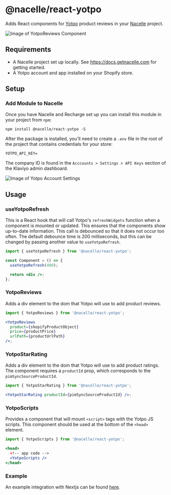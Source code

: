 # @nacelle/react-yotpo

Adds React components for [Yotpo](https://www.yotpo.com/) product reviews in your [Nacelle](https://getnacelle.com/) project.

![Image of YotpoReviews Component](component.png)

## Requirements

- A Nacelle project set up locally. See https://docs.getnacelle.com for getting started.
- A Yotpo account and app installed on your Shopify store.

## Setup

### Add Module to Nacelle

Once you have Nacelle and Recharge set up you can install this module in your project from `npm`:

```
npm install @nacelle/react-yotpo -S
```

After the package is installed, you'll need to create a `.env` file in the root of the project that contains credentials for your store:

```
YOTPO_API_KEY=
```

The company ID is found in the `Acccounts > Settings > API Keys` section of the Klaviyo admin dashboard.

![Image of Yotpo Account Settings](yotpo-settings.png)

## Usage

### useYotpoRefresh

This is a React hook that will call Yotpo's `refreshWidgets` function when a component is mounted or updated. This ensures that the components show up-to-date information. This call is debounced so that it does not occur too often. The default debounce time is 200 milliseconds, but this can be changed by passing another value to `useYotpoRefresh`.

```jsx
import { useYotpoRefresh } from '@nacelle/react-yotpo';

const Component = () => {
  useYotpoRefresh(400);

  return <div />;
};
```

### YotpoReviews

Adds a div element to the dom that Yotpo will use to add product reviews.

```jsx
import { YotpoReviews } from '@nacelle/react-yotpo';

<YotpoReviews
  product={shopifyProductObject}
  price={productPrice}
  urlPath={productUrlPath}
/>;
```

### YotpoStarRating

Adds a div element to the dom that Yotpo will use to add product ratings. The component requires a `productId` prop, which corresponds to the `pimSyncSourceProductId`.

```jsx
import { YotpoStarRating } from '@nacelle/react-yotpo';

<YotpoStarRating productId={pimSyncSourceProductId} />;
```

### YotpoScripts

Provides a component that will mount `<script>` tags with the Yotpo JS scripts. This component should be used at the bottom of the `<head>` element.

```jsx
import { YotpoScripts } from '@nacelle/react-yotpo';

<head>
  <!-- app code -->
  <YotpoScripts />
</head>
```

### Example

An example integration with Nextjs can be found [here](https://github.com/getnacelle/nacelle-react/tree/main/examples/withYotpo).
